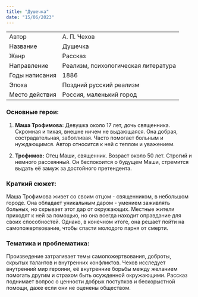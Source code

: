 ```yaml
---
title: "Душечка"
date: "15/06/2023"
---
```


|                |                                     |
| -------------- | ----------------------------------- |
| Автор          | А. П. Чехов                         |
| Название       | Душечка                             |
| Жанр           | Рассказ                             |
| Направление    | Реализм, психологическая литература |
| Годы написания | 1886                                |
| Эпоха          | Поздний русский реализм             |
| Место действия | Россия, маленький город             |

### Основные герои:

1. **Маша Трофимова:** Девушка около 17 лет, дочь священника. Скромная и тихая, внешне ничем не выдающаяся. Она добрая, сострадательная, заботливая. Часто помогает больным и нуждающимся. Автор относится к ней с теплом и уважением.

2. **Трофимов:** Отец Маши, священник. Возраст около 50 лет. Строгий и немного рассеянный. Он беспокоится о будущем Маши, стремится выдать её замуж за достойного претендента.

### Краткий сюжет:

Маша Трофимова живет со своим отцом - священником, в небольшом городе. Она обладает уникальным даром - умением заживлять больных, но скрывает этот дар от окружающих. Местные жители приходят к ней за помощью, но она всегда находит оправдание для своих способностей. Однако, в конечном итоге, она решает пойти на самопожертвование, чтобы спасти молодого парня от смерти.

### Тематика и проблематика:

Произведение затрагивает темы самопожертвования, доброты, скрытых талантов и внутренних конфликтов. Чехов исследует внутренний мир героини, её внутренние борьбы между желанием помогать другим и страхом быть осужденной окружающими. Рассказ поднимает вопрос о ценности добрых поступков и бескорыстной помощи, даже если они не оценены обществом.
